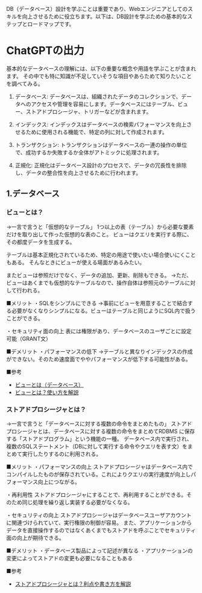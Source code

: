 DB（データベース）設計を学ぶことは重要であり、Webエンジニアとしてのスキルを向上させるために役立ちます。以下は、DB設計を学ぶための基本的なステップとロードマップです。

# ChatGPTの出力
基本的なデータベースの理解には、以下の重要な概念や用語を学ぶことが含まれます。
その中でも特に知識が不足していそうな項目やあらためて知りたいことを調べてみる。

1. データベース:
データベースは、組織されたデータのコレクションで、データへのアクセスや管理を容易にします。データベースにはテーブル、ビュー、ストアドプロシージャ、トリガーなどが含まれます。

7. インデックス:
インデックスはデータベースの検索パフォーマンスを向上させるために使用される機能で、特定の列に対して作成されます。

9. トランザクション:
トランザクションはデータベースの一連の操作の単位で、成功するか失敗するか全体がアトミックに処理されます。

10. 正規化:
正規化はデータベース設計のプロセスで、データの冗長性を排除し、データの整合性を向上させるために行われます。


## 1.データベース
### ビューとは？
→一言で言うと「仮想的なテーブル」
1つ以上の表（テーブル）から必要な要素だけを取り出して作った仮想的な表のこと。
ビューはクエリを実行する際に、その都度データを生成する。

テーブルは基本正規化されているため、特定の用途で使いたい場合使いにくこともある。
そんなときにビューが使える場面があるみたい。

またビューは参照だけでなく、データの追加、更新、削除もできる。
→ただ、ビューはあくまでも仮想的なテーブルなので、操作自体は参照元のテーブルに対して行われる。

■メリット
・SQLをシンプルにできる
→事前にビューを用意することで結合する必要がなくなりシンプルになる。ビューはテーブルと同じようにSQL内で扱うことができる。

・セキュリティ面の向上
表には権限があり、データベースのユーザごとに設定可能（GRANT文）


■デメリット
・パフォーマンスの低下
→テーブルと異なりインデックスの作成ができない。そのため速度面でややパフォーマンスが低下する可能性がある。


■参考
- [ビューとは（データベース）](https://medium-company.com/%E3%83%93%E3%83%A5%E3%83%BC/)
- [ビューとは？使い方を解説](https://products.sint.co.jp/siob/blog/view)


### ストアドプロシージャとは？
→一言で言うと「データベースに対する複数の命令をまとめたもの」
ストアドプロシージャとは、データベースに対する複数の命令をまとめてRDBMS に保存する「ストアドプログラム」という機能の一種。
データベース内で実行され、複数のSQLステートメント（DBに対して実行する命令やクエリを表す文）をまとめて実行したりするのに利用される。

■メリット
・パフォーマンスの向上
ストアドプロシージャはデータベース内でコンパイルしたものが保存されている。これによりクエリの実行速度が向上しパフォーマンス向上につながる。

・再利用性
ストアドプロシージャにすることで、再利用することができる。そのため同じ処理を繰り返し実装する必要がなくなる。

・セキュリティの向上
ストアドプロシージャはデータベースユーザアカウントに関連づけられていて、実行権限の制御が容易。
また、アプリケーションからデータを直接操作するのではなくあくまでもストアドを呼ぶことでセキュリティ面の向上が期待できる。


■デメリット
・データベース製品によって記述が異なる
・アプリケーションの変更によってストアドの変更も必要になることもある


■参考
- [ストアドプロシージャとは？利点や書き方を解説](https://products.sint.co.jp/siob/blog/storedprocedure)